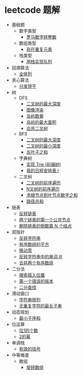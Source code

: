 # leetcode 题解

- 基础题
    - 数字类型
        - [罗马数字转整数](/magic-code/leetcode/romanToInt.md)
    - 数组类型
        - [存在重复元素](/magic-code/leetcode/contains-duplicate.md)
    - 栈类型
        - [用栈实现队列](/magic-code/leetcode/queue-using-stacks.md)
- 回溯算法
    - [全排列](/magic-code/leetcode/permutations.md)
- 贪心算法
    - [分发饼干](/magic-code/leetcode/assign-cookies.md)
- 树
    - DFS
        - [二叉树的最大深度](/magic-code/leetcode/tree-maxDepth-dfs.md)
        - [图像渲染](/magic-code/leetcode/flood-fill.md)
        - [岛屿数量](/magic-code/leetcode/num-of-lands.md)
        - [岛屿的最大面积](/magic-code/leetcode/max-area-of-island.md)
        - [合并二叉树](/magic-code/leetcode/merge-two-binary-trees.md)
    - BFS
        - [二叉树的最大深度](/magic-code/leetcode/tree-maxDepth-bfs.md)
        - [二叉树的最小深度](/magic-code/leetcode/tree-minDepth.md)
        - [左叶子之和](/magic-code/leetcode/sum-of-left-leaves.md)
    - 字典树
        - [实现 Trie (前缀树)](/magic-code/leetcode/trie.md) 
        - [我的日程安排表 I](/magic-code/leetcode/my-calendar-1.md)
    - 二叉树
        - [二叉树的前序遍历](/magic-code/leetcode/tree-preorder-traversal.md)
        - [N叉树的前序遍历](/magic-code/leetcode/n-tree-preorder-traversal.md)
        - [求根节点到叶节点数字之和](/magic-code/leetcode/sum-root-to-leaf-number.md)
        - [路径总和](/magic-code/leetcode/path-sum.md)
- 链表
    - [反转链表](/magic-code/leetcode/reverse-list.md)
    - [两个链表的第一个公共节点](/magic-code/leetcode/get-intersection-node.md)
    - [删除链表的倒数第 N 个结点](/magic-code/leetcode/remove-nth-from-end.md)
- 双指针
    - [反转字符串](/magic-code/leetcode/reverse-string.md)
    - [有序数组的平方](/magic-code/leetcode/squares-of-a-sorted-array.md)
    - [移动零](/magic-code/leetcode/move-zeroes.md)
    - [反转字符串中的单词 III](/magic-code/leetcode/reverse-words-in-a-string-iii.md)
    - [合并两个有序数组](/magic-code/leetcode/merge-sorted-array.md)
- 二分法
    - [搜索插入位置](/magic-code/leetcode/search-insert.md)
    - [第一个错误的版本](/magic-code/leetcode/first-wrong-version.md)
    - [二分查找](/magic-code/leetcode/binary-search.md)
- 滑动窗口
    - [字符串排列](/magic-code/leetcode/permutation-in-string.md)
    - [无重复字符的最长子串](/magic-code/leetcode/no-repeat-char.md)
- 动态规划
    - [最小子序和](/magic-code/leetcode/maximum-subarray.md)
- 位运算
    - [位1的个数](/magic-code/leetcode/hamming-weight.md)
    - [2的幂](/magic-code/leetcode/power-of-two.md)
- 单调栈
    - [有效的括号](/magic-code/leetcode/valid-parentheses.md)
- 中等难度
    - 数组
        - [旋转数组](/magic-code/leetcode/rotate-array.md)